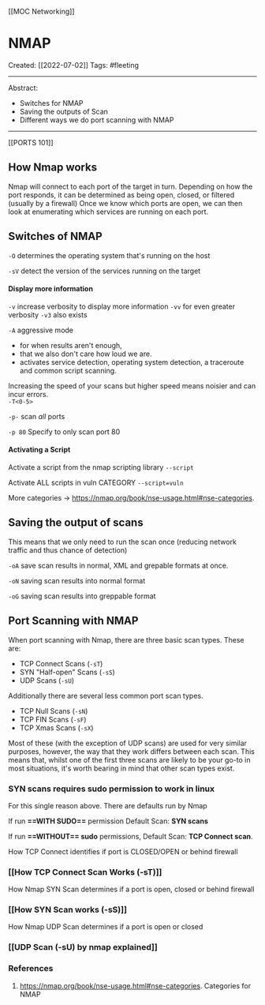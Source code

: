 [[MOC Networking]]

# NMAP
Created:  [[2022-07-02]]
Tags: #fleeting 

---
Abstract:
- Switches for NMAP
- Saving the outputs of Scan
- Different ways we do port scanning with NMAP

---
[[PORTS 101]]

## How Nmap works
Nmap will connect to each port of the target in turn. Depending on how the port responds, it can be determined as being open, closed, or filtered (usually by a firewall)
Once we know which ports are open, we can then look at enumerating which services are running on each port.


## Switches of NMAP
`-O` determines the operating system that's running on the host

`-sV` detect the version of the services running on the target

#### Display more information
`-v` increase verbosity to display more information
`-vv` for even greater verbosity
`-v3` also exists

`-A` aggressive mode 
- for when results aren't enough, 
- that we also don't care how loud we are.  
- activates service detection, operating system detection, a traceroute and common script scanning.


Increasing the speed of your scans 
but higher speed means noisier and can incur errors.  
`-T<0-5>`


`-p-` scan _all_ ports

`-p 80` Specify to only scan port 80

#### Activating a Script
Activate a script from the nmap scripting library
`--script`

Activate ALL scripts in vuln CATEGORY
`--script=vuln`

More categories -> https://nmap.org/book/nse-usage.html#nse-categories. 


## Saving the output of scans
This means that we only need to run the scan once (reducing network traffic and thus chance of detection)

`-oA` save scan results in normal, XML and grepable formats at once.

`-oN` saving scan results into normal format

`-oG` saving scan results into greppable format


## Port Scanning with NMAP
When port scanning with Nmap, there are three basic scan types. These are:
-   TCP Connect Scans (`-sT`)
-   SYN "Half-open" Scans (`-sS`)
-   UDP Scans (`-sU`)


Additionally there are several less common port scan types.
-   TCP Null Scans (`-sN`)
-   TCP FIN Scans (`-sF`)
-   TCP Xmas Scans (`-sX`)

Most of these (with the exception of UDP scans) are used for very similar purposes, however, the way that they work differs between each scan. This means that, whilst one of the first three scans are likely to be your go-to in most situations, it's worth bearing in mind that other scan types exist.




### SYN scans requires sudo permission to work in linux
For this single reason above. 
There are defaults run by Nmap 

If run **==WITH SUDO==** permission
Default Scan: **SYN scans** 

If run **==WITHOUT== sudo** permissions, 
Default Scan: **TCP Connect scan**.




How TCP Connect identifies if port is CLOSED/OPEN or behind firewall
### [[How TCP Connect Scan Works (-sT)]]


 


How Nmap SYN Scan determines if a port is open, closed or behind firewall
### [[How SYN Scan works (-sS)]]





How Nmap UDP Scan determines if a port is open or closed
### [[UDP Scan (-sU) by nmap explained]]








### References
1. https://nmap.org/book/nse-usage.html#nse-categories. Categories for NMAP